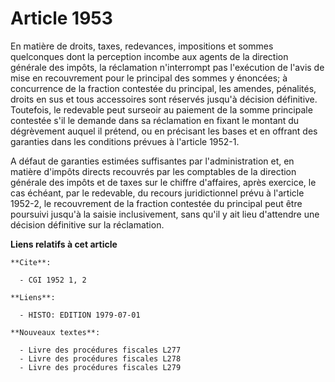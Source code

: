 # Article 1953

En matière de droits, taxes, redevances, impositions et sommes quelconques dont la perception incombe aux agents de la
direction générale des impôts, la réclamation n'interrompt pas l'exécution de l'avis de mise en recouvrement pour le
principal des sommes y énoncées; à concurrence de la fraction contestée du principal, les amendes, pénalités, droits en sus
et tous accessoires sont réservés jusqu'à décision définitive. Toutefois, le redevable peut surseoir au paiement de la somme
principale contestée s'il le demande dans sa réclamation en fixant le montant du dégrèvement auquel il prétend, ou en
précisant les bases et en offrant des garanties dans les conditions prévues à l'article 1952-1.

A défaut de garanties estimées suffisantes par l'administration et, en matière d'impôts directs recouvrés par les comptables
de la direction générale des impôts et de taxes sur le chiffre d'affaires, après exercice, le cas échéant, par le redevable,
du recours juridictionnel prévu à l'article 1952-2, le recouvrement de la fraction contestée du principal peut être poursuivi
jusqu'à la saisie inclusivement, sans qu'il y ait lieu d'attendre une décision définitive sur la réclamation.

**Liens relatifs à cet article**

	**Cite**:

	  - CGI 1952 1, 2

	**Liens**:

	  - HISTO: EDITION 1979-07-01

	**Nouveaux textes**:

	  - Livre des procédures fiscales L277
	  - Livre des procédures fiscales L278
	  - Livre des procédures fiscales L279
